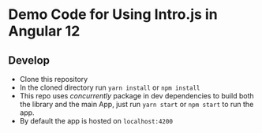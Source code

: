 # Demo Code for Using Intro.js in Angular 12

## Develop

- Clone this repository
- In the cloned directory run `yarn install` or `npm install`
- This repo uses _concurrently_ package in dev dependencies to build both the library and the main App, just run `yarn start` or `npm start` to run the app.
- By default the app is hosted on `localhost:4200`
